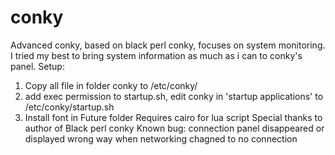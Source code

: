 # conky
Advanced conky, based on black perl conky, focuses on system monitoring.
I tried my best to bring system information as much as i can to conky's panel. 
Setup:
1. Copy all file in folder conky to /etc/conky/
2. add exec permission to startup.sh, edit conky in 'startup applications' to /etc/conky/startup.sh
3. Install font in Future folder
Requires cairo for lua script
Special thanks to author of Black perl conky
Known bug: connection panel disappeared or displayed wrong way when networking chagned to no connection
